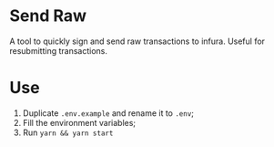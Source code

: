 # Send Raw

A tool to quickly sign and send raw transactions to infura. Useful for resubmitting transactions.

# Use

1. Duplicate `.env.example` and rename it to `.env`;
2. Fill the environment variables;
3. Run `yarn && yarn start`